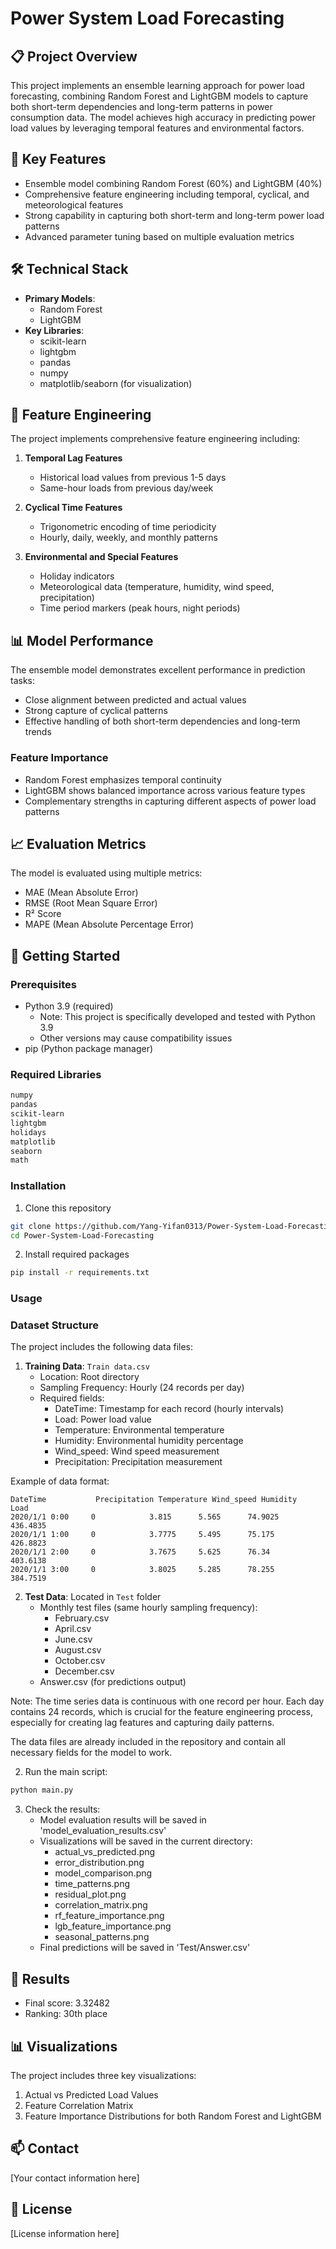 # Power System Load Forecasting

## 📋 Project Overview
This project implements an ensemble learning approach for power load forecasting, combining Random Forest and LightGBM models to capture both short-term dependencies and long-term patterns in power consumption data. The model achieves high accuracy in predicting power load values by leveraging temporal features and environmental factors.

## 🌟 Key Features
- Ensemble model combining Random Forest (60%) and LightGBM (40%)
- Comprehensive feature engineering including temporal, cyclical, and meteorological features
- Strong capability in capturing both short-term and long-term power load patterns
- Advanced parameter tuning based on multiple evaluation metrics

## 🛠 Technical Stack
- **Primary Models**: 
  - Random Forest
  - LightGBM
- **Key Libraries**:
  - scikit-learn
  - lightgbm
  - pandas
  - numpy
  - matplotlib/seaborn (for visualization)

## 🔧 Feature Engineering
The project implements comprehensive feature engineering including:

1. **Temporal Lag Features**
   - Historical load values from previous 1-5 days
   - Same-hour loads from previous day/week

2. **Cyclical Time Features**
   - Trigonometric encoding of time periodicity
   - Hourly, daily, weekly, and monthly patterns

3. **Environmental and Special Features**
   - Holiday indicators
   - Meteorological data (temperature, humidity, wind speed, precipitation)
   - Time period markers (peak hours, night periods)

## 📊 Model Performance
The ensemble model demonstrates excellent performance in prediction tasks:
- Close alignment between predicted and actual values
- Strong capture of cyclical patterns
- Effective handling of both short-term dependencies and long-term trends

### Feature Importance
- Random Forest emphasizes temporal continuity
- LightGBM shows balanced importance across various feature types
- Complementary strengths in capturing different aspects of power load patterns

## 📈 Evaluation Metrics
The model is evaluated using multiple metrics:
- MAE (Mean Absolute Error)
- RMSE (Root Mean Square Error)
- R² Score
- MAPE (Mean Absolute Percentage Error)

## 🚀 Getting Started

### Prerequisites
- Python 3.9 (required)
  - Note: This project is specifically developed and tested with Python 3.9
  - Other versions may cause compatibility issues
- pip (Python package manager)

### Required Libraries
```bash
numpy
pandas
scikit-learn
lightgbm
holidays
matplotlib
seaborn
math
```

### Installation
1. Clone this repository
```bash
git clone https://github.com/Yang-Yifan0313/Power-System-Load-Forecasting.git
cd Power-System-Load-Forecasting
```

2. Install required packages
```bash
pip install -r requirements.txt
```

### Usage
### Dataset Structure

The project includes the following data files:

1. **Training Data**: `Train data.csv`
   - Location: Root directory
   - Sampling Frequency: Hourly (24 records per day)
   - Required fields:
     - DateTime: Timestamp for each record (hourly intervals)
     - Load: Power load value
     - Temperature: Environmental temperature
     - Humidity: Environmental humidity percentage
     - Wind_speed: Wind speed measurement
     - Precipitation: Precipitation measurement

Example of data format:
```csv
DateTime           Precipitation Temperature Wind_speed Humidity    Load
2020/1/1 0:00     0            3.815      5.565      74.9025     436.4835
2020/1/1 1:00     0            3.7775     5.495      75.175      426.8823
2020/1/1 2:00     0            3.7675     5.625      76.34       403.6138
2020/1/1 3:00     0            3.8025     5.285      78.255      384.7519
```

2. **Test Data**: Located in `Test` folder
   - Monthly test files (same hourly sampling frequency):
     - February.csv
     - April.csv
     - June.csv
     - August.csv
     - October.csv
     - December.csv
   - Answer.csv (for predictions output)

Note: The time series data is continuous with one record per hour. Each day contains 24 records, which is crucial for the feature engineering process, especially for creating lag features and capturing daily patterns.

The data files are already included in the repository and contain all necessary fields for the model to work.

2. Run the main script:
```bash
python main.py
```

3. Check the results:
   - Model evaluation results will be saved in 'model_evaluation_results.csv'
   - Visualizations will be saved in the current directory:
     - actual_vs_predicted.png
     - error_distribution.png
     - model_comparison.png
     - time_patterns.png
     - residual_plot.png
     - correlation_matrix.png
     - rf_feature_importance.png
     - lgb_feature_importance.png
     - seasonal_patterns.png
   - Final predictions will be saved in 'Test/Answer.csv'

## 📝 Results
- Final score: 3.32482
- Ranking: 30th place

## 📊 Visualizations
The project includes three key visualizations:
1. Actual vs Predicted Load Values
2. Feature Correlation Matrix
3. Feature Importance Distributions for both Random Forest and LightGBM

## 📫 Contact
[Your contact information here]

## 📄 License
[License information here]
